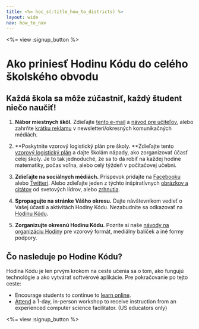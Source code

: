 ```yaml
---
title: <%= hoc_s(:title_how_to_districts) %>
layout: wide
nav: how_to_nav
---
```

<%= view :signup_button %>

# Ako priniesť Hodinu Kódu do celého školského obvodu

## Každá škola sa môže zúčastniť, každý študent niečo naučiť!

1. **Nábor miestnych škôl.** Zdieľajte [tento e-mail](<%= resolve_url('/promote/resources#sample-emails') %>) a [návod pre učiteľov](<%= resolve_url('/how-to') %>), alebo zahrňte [krátku reklamu](<%= resolve_url('/promote/stats') %>) v newsletteri/okresných komunikačných médiách.

2. **Poskytnite vzorový logistický plán pre školy. **Zdieľajte tento [vzorový logistický plán](<%= localized_file('/files/HOC_Logistics_plan.pdf') %>) a dajte školám nápady, ako zorganizovať účasť celej školy. Je to tak jednoduché, že sa to dá robiť na každej hodine matematiky, počas voľna, alebo celý týždeň v počítačovej učebni.

3. **Zdieľajte na sociálnych médiách.** Príspevok pridajte na [Facebooku](https://www.facebook.com/sharer/sharer.php?u=http%3A%2F%2Fhourofcode.com%2Fus) alebo [Twitteri](https://twitter.com/intent/tweet?url=http%3A%2F%2Fhourofcode.com&text=I%27m%20participating%20in%20this%20year%27s%20%23HourOfCode%2C%20are%20you%3F%20%40codeorg&original_referer=https%3A%2F%2Fwww.google.com%2Furl%3Fq%3Dhttps%253A%252F%252Ftwitter.com%252Fshare%253Fhashtags%253D%2526amp%253Brelated%253Dcodeorg%2526amp%253Btext%253DI%252527m%252Bparticipating%252Bin%252Bthis%252Byear%252527s%252B%252523HourOfCode%25252C%252Bare%252Byou%25253F%252B%252540codeorg%2526amp%253Burl%253Dhttp%25253A%25252F%25252Fhourofcode.com%26sa%3DD%26sntz%3D1%26usg%3DAFQjCNE1GLTUbKZfMlEh9Aj5w0iswz6PYQ&related=codeorg&hashtags=). Alebo zdieľajte jeden z týchto inšpiratívnych [obrázkov a citátov](<%= resolve_url('/promote/resources#social') %>) od svetových lídrov, alebo [zrhnutia](<%= resolve_url('/promote/stats') %>).

4. **Spropagujte na stránke Vášho okresu.** Dajte návštevníkom vedieť o Vašej účasti a aktivitách Hodiny Kódu. Nezabudnite sa odkazovať na [Hodinu Kódu](<%= resolve_url('/') %>).

5. **Zorganizujte okresnú Hodinu Kódu.** Pozrite si naše [návody na organizáciu Hodiny](<%= resolve_url('/how-to/events') %>) pre vzorový formát, mediálny balíček a iné formy podpory.

## Čo nasleduje po Hodine Kódu?

Hodina Kódu je len prvým krokom na ceste učenia sa o tom, ako fungujú technológie a ako vytvárať softvérové aplikácie. Pre pokračovanie po tejto ceste:

- Encourage students to continue to [learn online](<%= codeorg_url('/learn/beyond') %>).
- [Attend](<%= codeorg_url('/professional-development-workshops') %>) a 1-day, in-person workshop to receive instruction from an experienced computer science facilitator. (US educators only)

<%= view :signup_button %>